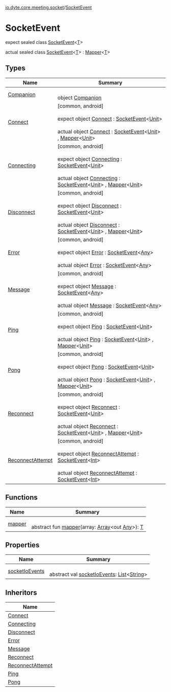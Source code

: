 [io.dyte.core.meeting.socket](../index.md)/[SocketEvent](index.md)

# SocketEvent


expect sealed class [SocketEvent](index.md)&lt;[T](index.md)&gt;


actual sealed class [SocketEvent](index.md)&lt;[T](index.md)&gt; : [Mapper](../-mapper/index.md)&lt;[T](index.md)&gt;

## Types

| Name | Summary |
|---|---|
| [Companion](-companion/index.md) | <br/>object [Companion](-companion/index.md) |
| [Connect](-connect/index.md) | [common, android]<br/><br/>expect object [Connect](-connect/index.md) : [SocketEvent](index.md)&lt;[Unit](https://kotlinlang.org/api/latest/jvm/stdlib/kotlin/-unit/index.html)&gt; <br/><br/>actual object [Connect](-connect/index.md) : [SocketEvent](index.md)&lt;[Unit](https://kotlinlang.org/api/latest/jvm/stdlib/kotlin/-unit/index.html)&gt; , [Mapper](../-mapper/index.md)&lt;[Unit](https://kotlinlang.org/api/latest/jvm/stdlib/kotlin/-unit/index.html)&gt; |
| [Connecting](-connecting/index.md) | [common, android]<br/><br/>expect object [Connecting](-connecting/index.md) : [SocketEvent](index.md)&lt;[Unit](https://kotlinlang.org/api/latest/jvm/stdlib/kotlin/-unit/index.html)&gt; <br/><br/>actual object [Connecting](-connecting/index.md) : [SocketEvent](index.md)&lt;[Unit](https://kotlinlang.org/api/latest/jvm/stdlib/kotlin/-unit/index.html)&gt; , [Mapper](../-mapper/index.md)&lt;[Unit](https://kotlinlang.org/api/latest/jvm/stdlib/kotlin/-unit/index.html)&gt; |
| [Disconnect](-disconnect/index.md) | [common, android]<br/><br/>expect object [Disconnect](-disconnect/index.md) : [SocketEvent](index.md)&lt;[Unit](https://kotlinlang.org/api/latest/jvm/stdlib/kotlin/-unit/index.html)&gt; <br/><br/>actual object [Disconnect](-disconnect/index.md) : [SocketEvent](index.md)&lt;[Unit](https://kotlinlang.org/api/latest/jvm/stdlib/kotlin/-unit/index.html)&gt; , [Mapper](../-mapper/index.md)&lt;[Unit](https://kotlinlang.org/api/latest/jvm/stdlib/kotlin/-unit/index.html)&gt; |
| [Error](-error/index.md) | [common, android]<br/><br/>expect object [Error](-error/index.md) : [SocketEvent](index.md)&lt;[Any](https://kotlinlang.org/api/latest/jvm/stdlib/kotlin/-any/index.html)&gt; <br/><br/>actual object [Error](-error/index.md) : [SocketEvent](index.md)&lt;[Any](https://kotlinlang.org/api/latest/jvm/stdlib/kotlin/-any/index.html)&gt; |
| [Message](-message/index.md) | [common, android]<br/><br/>expect object [Message](-message/index.md) : [SocketEvent](index.md)&lt;[Any](https://kotlinlang.org/api/latest/jvm/stdlib/kotlin/-any/index.html)&gt; <br/><br/>actual object [Message](-message/index.md) : [SocketEvent](index.md)&lt;[Any](https://kotlinlang.org/api/latest/jvm/stdlib/kotlin/-any/index.html)&gt; |
| [Ping](-ping/index.md) | [common, android]<br/><br/>expect object [Ping](-ping/index.md) : [SocketEvent](index.md)&lt;[Unit](https://kotlinlang.org/api/latest/jvm/stdlib/kotlin/-unit/index.html)&gt; <br/><br/>actual object [Ping](-ping/index.md) : [SocketEvent](index.md)&lt;[Unit](https://kotlinlang.org/api/latest/jvm/stdlib/kotlin/-unit/index.html)&gt; , [Mapper](../-mapper/index.md)&lt;[Unit](https://kotlinlang.org/api/latest/jvm/stdlib/kotlin/-unit/index.html)&gt; |
| [Pong](-pong/index.md) | [common, android]<br/><br/>expect object [Pong](-pong/index.md) : [SocketEvent](index.md)&lt;[Unit](https://kotlinlang.org/api/latest/jvm/stdlib/kotlin/-unit/index.html)&gt; <br/><br/>actual object [Pong](-pong/index.md) : [SocketEvent](index.md)&lt;[Unit](https://kotlinlang.org/api/latest/jvm/stdlib/kotlin/-unit/index.html)&gt; , [Mapper](../-mapper/index.md)&lt;[Unit](https://kotlinlang.org/api/latest/jvm/stdlib/kotlin/-unit/index.html)&gt; |
| [Reconnect](-reconnect/index.md) | [common, android]<br/><br/>expect object [Reconnect](-reconnect/index.md) : [SocketEvent](index.md)&lt;[Unit](https://kotlinlang.org/api/latest/jvm/stdlib/kotlin/-unit/index.html)&gt; <br/><br/>actual object [Reconnect](-reconnect/index.md) : [SocketEvent](index.md)&lt;[Unit](https://kotlinlang.org/api/latest/jvm/stdlib/kotlin/-unit/index.html)&gt; , [Mapper](../-mapper/index.md)&lt;[Unit](https://kotlinlang.org/api/latest/jvm/stdlib/kotlin/-unit/index.html)&gt; |
| [ReconnectAttempt](-reconnect-attempt/index.md) | [common, android]<br/><br/>expect object [ReconnectAttempt](-reconnect-attempt/index.md) : [SocketEvent](index.md)&lt;[Int](https://kotlinlang.org/api/latest/jvm/stdlib/kotlin/-int/index.html)&gt; <br/><br/>actual object [ReconnectAttempt](-reconnect-attempt/index.md) : [SocketEvent](index.md)&lt;[Int](https://kotlinlang.org/api/latest/jvm/stdlib/kotlin/-int/index.html)&gt; |

## Functions

| Name | Summary |
|---|---|
| [mapper](../-mapper/mapper.md) | <br/>abstract fun [mapper](../-mapper/mapper.md)(array: [Array](https://kotlinlang.org/api/latest/jvm/stdlib/kotlin/-array/index.html)&lt;out [Any](https://kotlinlang.org/api/latest/jvm/stdlib/kotlin/-any/index.html)&gt;): [T](index.md) |

## Properties

| Name | Summary |
|---|---|
| [socketIoEvents](socket-io-events.md) | <br/>abstract val [socketIoEvents](socket-io-events.md): [List](https://kotlinlang.org/api/latest/jvm/stdlib/kotlin.collections/-list/index.html)&lt;[String](https://kotlinlang.org/api/latest/jvm/stdlib/kotlin/-string/index.html)&gt; |

## Inheritors

| Name |
|---|
| [Connect](-connect/index.md) |
| [Connecting](-connecting/index.md) |
| [Disconnect](-disconnect/index.md) |
| [Error](-error/index.md) |
| [Message](-message/index.md) |
| [Reconnect](-reconnect/index.md) |
| [ReconnectAttempt](-reconnect-attempt/index.md) |
| [Ping](-ping/index.md) |
| [Pong](-pong/index.md) |
